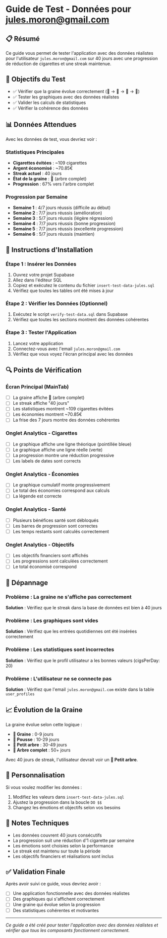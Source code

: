 # Guide de Test - Données pour jules.moron@gmail.com

## 📋 Résumé
Ce guide vous permet de tester l'application avec des données réalistes pour l'utilisateur `jules.moron@gmail.com` sur 40 jours avec une progression de réduction de cigarettes et une streak maintenue.

## 🎯 Objectifs du Test
- ✅ Vérifier que la graine évolue correctement (🌰 → 🌱 → 🌲 → 🌳)
- ✅ Tester les graphiques avec des données réalistes
- ✅ Valider les calculs de statistiques
- ✅ Vérifier la cohérence des données

## 📊 Données Attendues
Avec les données de test, vous devriez voir :

### Statistiques Principales
- **Cigarettes évitées** : ~109 cigarettes
- **Argent économisé** : ~70.85€
- **Streak actuel** : 40 jours
- **État de la graine** : 🌳 (arbre complet)
- **Progression** : 67% vers l'arbre complet

### Progression par Semaine
- **Semaine 1** : 4/7 jours réussis (difficile au début)
- **Semaine 2** : 7/7 jours réussis (amélioration)
- **Semaine 3** : 5/7 jours réussis (légère régression)
- **Semaine 4** : 7/7 jours réussis (bonne progression)
- **Semaine 5** : 7/7 jours réussis (excellente progression)
- **Semaine 6** : 5/7 jours réussis (maintien)

## 🚀 Instructions d'Installation

### Étape 1 : Insérer les Données
1. Ouvrez votre projet Supabase
2. Allez dans l'éditeur SQL
3. Copiez et exécutez le contenu du fichier `insert-test-data-jules.sql`
4. Vérifiez que toutes les tables ont été mises à jour

### Étape 2 : Vérifier les Données (Optionnel)
1. Exécutez le script `verify-test-data.sql` dans Supabase
2. Vérifiez que toutes les sections montrent des données cohérentes

### Étape 3 : Tester l'Application
1. Lancez votre application
2. Connectez-vous avec l'email `jules.moron@gmail.com`
3. Vérifiez que vous voyez l'écran principal avec les données

## 🔍 Points de Vérification

### Écran Principal (MainTab)
- [ ] La graine affiche 🌳 (arbre complet)
- [ ] Le streak affiche "40 jours"
- [ ] Les statistiques montrent ~109 cigarettes évitées
- [ ] Les économies montrent ~70.85€
- [ ] La frise des 7 jours montre des données cohérentes

### Onglet Analytics - Cigarettes
- [ ] Le graphique affiche une ligne théorique (pointillée bleue)
- [ ] Le graphique affiche une ligne réelle (verte)
- [ ] La progression montre une réduction progressive
- [ ] Les labels de dates sont corrects

### Onglet Analytics - Économies
- [ ] Le graphique cumulatif monte progressivement
- [ ] Le total des économies correspond aux calculs
- [ ] La légende est correcte

### Onglet Analytics - Santé
- [ ] Plusieurs bénéfices santé sont débloqués
- [ ] Les barres de progression sont correctes
- [ ] Les temps restants sont calculés correctement

### Onglet Analytics - Objectifs
- [ ] Les objectifs financiers sont affichés
- [ ] Les progressions sont calculées correctement
- [ ] Le total économisé correspond

## 🐛 Dépannage

### Problème : La graine ne s'affiche pas correctement
**Solution** : Vérifiez que le streak dans la base de données est bien à 40 jours

### Problème : Les graphiques sont vides
**Solution** : Vérifiez que les entrées quotidiennes ont été insérées correctement

### Problème : Les statistiques sont incorrectes
**Solution** : Vérifiez que le profil utilisateur a les bonnes valeurs (cigsPerDay: 20)

### Problème : L'utilisateur ne se connecte pas
**Solution** : Vérifiez que l'email `jules.moron@gmail.com` existe dans la table `user_profiles`

## 📈 Évolution de la Graine

La graine évolue selon cette logique :
- **🌰 Graine** : 0-9 jours
- **🌱 Pousse** : 10-29 jours  
- **🌲 Petit arbre** : 30-49 jours
- **🌳 Arbre complet** : 50+ jours

Avec 40 jours de streak, l'utilisateur devrait voir un **🌲 Petit arbre**.

## 🎨 Personnalisation

Si vous voulez modifier les données :
1. Modifiez les valeurs dans `insert-test-data-jules.sql`
2. Ajustez la progression dans la boucle `DO $$`
3. Changez les émotions et objectifs selon vos besoins

## 📝 Notes Techniques

- Les données couvrent 40 jours consécutifs
- La progression suit une réduction d'1 cigarette par semaine
- Les émotions sont choisies selon la performance
- Le streak est maintenu sur toute la période
- Les objectifs financiers et réalisations sont inclus

## ✅ Validation Finale

Après avoir suivi ce guide, vous devriez avoir :
- [ ] Une application fonctionnelle avec des données réalistes
- [ ] Des graphiques qui s'affichent correctement
- [ ] Une graine qui évolue selon la progression
- [ ] Des statistiques cohérentes et motivantes

---

*Ce guide a été créé pour tester l'application avec des données réalistes et vérifier que tous les composants fonctionnent correctement.*
